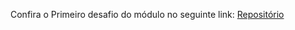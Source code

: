 Confira o Primeiro desafio do módulo no seguinte link: [Repositório](https://github.com/Davi-D18/desafio-2-livros)